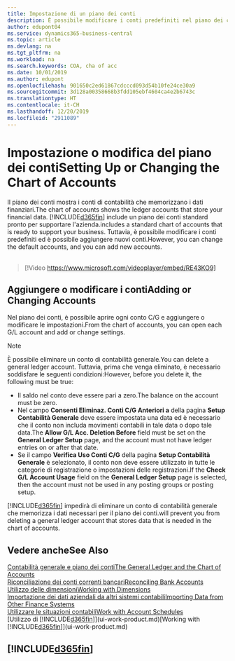 ```yaml
---
title: Impostazione di un piano dei conti
description: È possibile modificare i conti predefiniti nel piano dei conti ed è possibile aggiungere nuovi conti.
author: edupont04
ms.service: dynamics365-business-central
ms.topic: article
ms.devlang: na
ms.tgt_pltfrm: na
ms.workload: na
ms.search.keywords: COA, cha of acc
ms.date: 10/01/2019
ms.author: edupont
ms.openlocfilehash: 901650c2ed61867cdcccd093d54b10fe24ce30a9
ms.sourcegitcommit: 3d128a00358668b3fdd105ebf4604ca4e2b6743c
ms.translationtype: HT
ms.contentlocale: it-CH
ms.lasthandoff: 12/20/2019
ms.locfileid: "2911089"
---
```

# <a name="setting-up-or-changing-the-chart-of-accounts"></a><span data-ttu-id="c75ec-103">Impostazione o modifica del piano dei conti</span><span class="sxs-lookup"><span data-stu-id="c75ec-103">Setting Up or Changing the Chart of Accounts</span></span>
<span data-ttu-id="c75ec-104">Il piano dei conti mostra i conti di contabilità che memorizzano i dati finanziari.</span><span class="sxs-lookup"><span data-stu-id="c75ec-104">The chart of accounts shows the ledger accounts that store your financial data.</span></span> [!INCLUDE[d365fin](includes/d365fin_md.md)] <span data-ttu-id="c75ec-105">include un piano dei conti standard pronto per supportare l'azienda.</span><span class="sxs-lookup"><span data-stu-id="c75ec-105">includes a standard chart of accounts that is ready to support your business.</span></span>
<span data-ttu-id="c75ec-106">Tuttavia, è possibile modificare i conti predefiniti ed è possibile aggiungere nuovi conti.</span><span class="sxs-lookup"><span data-stu-id="c75ec-106">However, you can change the default accounts, and you can add new accounts.</span></span> 
<br><br>  

> [!Video https://www.microsoft.com/videoplayer/embed/RE43KO9]


## <a name="adding-or-changing-accounts"></a><span data-ttu-id="c75ec-107">Aggiungere o modificare i conti</span><span class="sxs-lookup"><span data-stu-id="c75ec-107">Adding or Changing Accounts</span></span>
<span data-ttu-id="c75ec-108">Nel piano dei conti, è possibile aprire ogni conto C/G e aggiungere o modificare le impostazioni.</span><span class="sxs-lookup"><span data-stu-id="c75ec-108">From the chart of accounts, you can open each G/L account and add or change settings.</span></span>

> [!NOTE]  
>   <span data-ttu-id="c75ec-109">È possibile eliminare un conto di contabilità generale.</span><span class="sxs-lookup"><span data-stu-id="c75ec-109">You can delete a general ledger account.</span></span> <span data-ttu-id="c75ec-110">Tuttavia, prima che venga eliminato, è necessario soddisfare le seguenti condizioni:</span><span class="sxs-lookup"><span data-stu-id="c75ec-110">However, before you delete it, the following must be true:</span></span>  
>  
>   * <span data-ttu-id="c75ec-111">Il saldo nel conto deve essere pari a zero.</span><span class="sxs-lookup"><span data-stu-id="c75ec-111">The balance on the account must be zero.</span></span>  
>   * <span data-ttu-id="c75ec-112">Nel campo **Consenti Eliminaz. Conti C/G Anteriori a** della pagina **Setup Contabilità Generale** deve essere impostata una data ed è necessario che il conto non includa movimenti contabili in tale data o dopo tale data.</span><span class="sxs-lookup"><span data-stu-id="c75ec-112">The **Allow G/L Acc. Deletion Before** field must be set on the **General Ledger Setup** page, and the account must not have ledger entries on or after that date.</span></span>  
>   * <span data-ttu-id="c75ec-113">Se il campo **Verifica Uso Conti C/G** della pagina **Setup Contabilità Generale** è selezionato, il conto non deve essere utilizzato in tutte le categorie di registrazione o impostazioni delle registrazioni.</span><span class="sxs-lookup"><span data-stu-id="c75ec-113">If the **Check G/L Account Usage** field on the **General Ledger Setup** page is selected, then the account must not be used in any posting groups or posting setup.</span></span>  

[!INCLUDE[d365fin](includes/d365fin_md.md)] <span data-ttu-id="c75ec-114">impedirà di eliminare un conto di contabilità generale che memorizza i dati necessari per il piano dei conti.</span><span class="sxs-lookup"><span data-stu-id="c75ec-114">will prevent you from deleting a general ledger account that stores data that is needed in the chart of accounts.</span></span>  

## <a name="see-also"></a><span data-ttu-id="c75ec-115">Vedere anche</span><span class="sxs-lookup"><span data-stu-id="c75ec-115">See Also</span></span>
[<span data-ttu-id="c75ec-116">Contabilità generale e piano dei conti</span><span class="sxs-lookup"><span data-stu-id="c75ec-116">The General Ledger and the Chart of Accounts</span></span>](finance-general-ledger.md)  
[<span data-ttu-id="c75ec-117">Riconciliazione dei conti correnti bancari</span><span class="sxs-lookup"><span data-stu-id="c75ec-117">Reconciling Bank Accounts</span></span>](bank-manage-bank-accounts.md)  
[<span data-ttu-id="c75ec-118">Utilizzo delle dimensioni</span><span class="sxs-lookup"><span data-stu-id="c75ec-118">Working with Dimensions</span></span>](finance-dimensions.md)  
[<span data-ttu-id="c75ec-119">Importazione dei dati aziendali da altri sistemi contabili</span><span class="sxs-lookup"><span data-stu-id="c75ec-119">Importing Data from Other Finance Systems</span></span>](across-import-data-configuration-packages.md)  
[<span data-ttu-id="c75ec-120">Utilizzare le situazioni contabili</span><span class="sxs-lookup"><span data-stu-id="c75ec-120">Work with Account Schedules</span></span>](bi-how-work-account-schedule.md)  
<span data-ttu-id="c75ec-121">[Utilizzo di [!INCLUDE[d365fin](includes/d365fin_md.md)]](ui-work-product.md)</span><span class="sxs-lookup"><span data-stu-id="c75ec-121">[Working with [!INCLUDE[d365fin](includes/d365fin_md.md)]](ui-work-product.md)</span></span>  

## [!INCLUDE[d365fin](includes/free_trial_md.md)]
